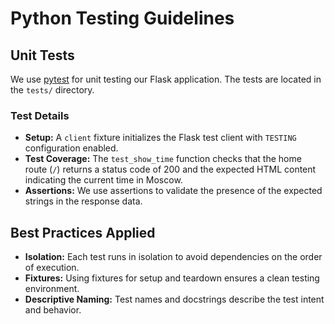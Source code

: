 # Python Testing Guidelines

## Unit Tests

We use [pytest](https://docs.pytest.org/en/latest/) for unit testing our Flask application. The tests are located in the `tests/` directory.

### Test Details
- **Setup:** A `client` fixture initializes the Flask test client with `TESTING` configuration enabled.
- **Test Coverage:** The `test_show_time` function checks that the home route (`/`) returns a status code of 200 and the expected HTML content indicating the current time in Moscow.
- **Assertions:** We use assertions to validate the presence of the expected strings in the response data.

## Best Practices Applied
- **Isolation:** Each test runs in isolation to avoid dependencies on the order of execution.
- **Fixtures:** Using fixtures for setup and teardown ensures a clean testing environment.
- **Descriptive Naming:** Test names and docstrings describe the test intent and behavior.
